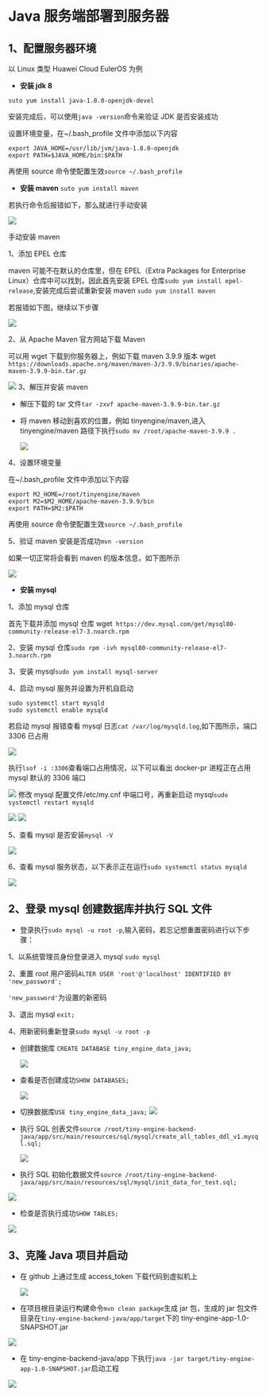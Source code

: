 # Java 服务端部署到服务器

## 1、配置服务器环境

以 Linux 类型 Huawei Cloud EulerOS 为例

- **安装 jdk 8**

```
suto yum install java-1.8.0-openjdk-devel
```

安装完成后，可以使用`java -version`命令来验证 JDK 是否安装成功

设置环境变量，在~/.bash_profile 文件中添加以下内容

```
export JAVA_HOME=/usr/lib/jvm/java-1.8.0-openjdk
export PATH=$JAVA_HOME/bin:$PATH
```

再使用 source 命令使配置生效`source ~/.bash_profile`

- **安装 maven** `suto yum install maven`

若执行命令后报错如下，那么就进行手动安装

![](./imgs/java-deploy-image1.png)

手动安装 maven

1、添加 EPEL 仓库

maven 可能不在默认的仓库里，但在 EPEL（Extra Packages for Enterprise Linux）仓库中可以找到，因此首先安装 EPEL 仓库`sudo yum install epel-release`,安装完成后尝试重新安装 maven `sudo yum install maven`

若报错如下图，继续以下步骤

![](./imgs/java-deploy-image2.png)

2、从 Apache Maven 官方网站下载 Maven

可以用 wget 下载到你服务器上，例如下载 maven 3.9.9 版本 wget `https://downloads.apache.org/maven/maven-3/3.9.9/binaries/apache-maven-3.9.9-bin.tar.gz
`

![](./imgs/java-deploy-image3.png)
3、解压并安装 maven

- 解压下载的 tar 文件`tar -zxvf apache-maven-3.9.9-bin.tar.gz`

- 将 maven 移动到喜欢的位置，例如 tinyengine/maven,进入 tinyengine/maven 路径下执行`sudo mv /root/apache-maven-3.9.9 .`

  ![](./imgs/java-deploy-image4.png)

4、设置环境变量

在~/.bash_profile 文件中添加以下内容

```
export M2_HOME=/root/tinyengine/maven
export M2=$M2_HOME/apache-maven-3.9.9/bin
export PATH=$M2:$PATH
```

再使用 source 命令使配置生效`source ~/.bash_profile`

5、验证 maven 安装是否成功`mvn -version`

如果一切正常将会看到 maven 的版本信息，如下图所示

![](./imgs/java-deploy-image5.png)

- **安装 mysql**

1、添加 mysql 仓库

首先下载并添加 mysql 仓库 wget` https://dev.mysql.com/get/mysql80-community-release-el7-3.noarch.rpm`

2、安装 mysql 仓库`sudo rpm -ivh mysql80-community-release-el7-3.noarch.rpm`

3、安装 mysql`sudo yum install mysql-server`

4、启动 mysql 服务并设置为开机自启动

```
sudo systemctl start mysqld
sudo systemctl enable mysqld
```

若启动 mysql 报错查看 mysql 日志`cat /var/log/mysqld.log`,如下图所示，端口 3306 已占用

![](./imgs/java-deploy-image6.png)

执行`lsof -i :3306`查看端口占用情况，以下可以看出 docker-pr 进程正在占用 mysql 默认的 3306 端口

![](./imgs/java-deploy-image7.png)
修改 mysql 配置文件/etc/my.cnf 中端口号，再重新启动 mysql`sudo systemctl restart mysqld`

![](./imgs/java-deploy-image8.png)
![](./imgs/java-deploy-image9.png)

5、查看 mysql 是否安装`mysql -V`

![](./imgs/java-deploy-image10.png)

6、查看 mysql 服务状态，以下表示正在运行`sudo systemctl status mysqld`

![](./imgs/java-deploy-image11.png)

## 2、登录 mysql 创建数据库并执行 SQL 文件

- 登录执行`sudo mysql -u root -p`,输入密码，若忘记想重置密码进行以下步骤：

1、以系统管理员身份登录进入 mysql `sudo mysql`

2、重置 root 用户密码`ALTER USER 'root'@'localhost' IDENTIFIED BY 'new_password';`

`'new_password'`为设置的新密码

3、退出 mysql `exit;`

4、用新密码重新登录`sudo mysql -u root -p`

- 创建数据库 `CREATE DATABASE tiny_engine_data_java;`

  ![](./imgs/java-deploy-image12.png)

- 查看是否创建成功`SHOW DATABASES;`

  ![](./imgs/java-deploy-image13.png)

- 切换数据库`USE tiny_engine_data_java;`
  ![](./imgs/java-deploy-image14.png)

- 执行 SQL 创表文件`source /root/tiny-engine-backend-java/app/src/main/resources/sql/mysql/create_all_tables_ddl_v1.mysql.sql;`

  ![](./imgs/java-deploy-image15.png)

- 执行 SQL 初始化数据文件`source /root/tiny-engine-backend-java/app/src/main/resources/sql/mysql/init_data_for_test.sql;`

![](./imgs/java-deploy-image16.png)

- 检查是否执行成功`SHOW TABLES;`

![](./imgs/java-deploy-image17.png)

## 3、克隆 Java 项目并启动

- 在 github 上通过生成 access_token 下载代码到虚拟机上

  ![](./imgs/java-deploy-image18.png)

- 在项目根目录运行构建命令`mvn clean package`生成 jar 包，生成的 jar 包文件目录在`tiny-engine-backend-java/app/target`下的 tiny-engine-app-1.0-SNAPSHOT.jar

![](./imgs/java-deploy-image19.png)

- 在 tiny-engine-backend-java/app 下执行`java -jar target/tiny-engine-app-1.0-SNAPSHOT.jar`启动工程

![](./imgs/java-deploy-image20.png)
